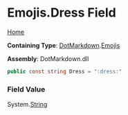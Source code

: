 # Emojis\.Dress Field

[Home](../../../README.md)

**Containing Type**: [DotMarkdown](../../README.md)\.[Emojis](../README.md)

**Assembly**: DotMarkdown\.dll

```csharp
public const string Dress = ":dress:"
```

### Field Value

System\.[String](https://docs.microsoft.com/en-us/dotnet/api/system.string)